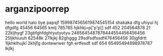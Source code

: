 # arganzipoorrep
hello world
halo
bye
papsjf
1599874565619874545154
shakaka
dfg
uhiyui
hj
dfgdfg
45456
64565
kmlj
785785
hjkhkj=p['p'p[]
sdf
452
204564878
21
22kljhygf
23gbfghfdghtyutyutyu
2465645487878444554456456456
25ljkhiuiuh
62548k
27lkjkj
82ghggg
29sdfsdfssdf476456456
30jgfdrtt
1ljkhklhujkl
2khjfg
dontewrwer
fgh
ertfesdf
sdf
654
65495494898978787
lkjlkj
